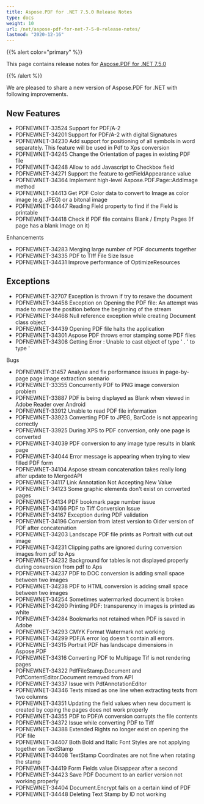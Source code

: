 ```yaml
---
title: Aspose.PDF for .NET 7.5.0 Release Notes
type: docs
weight: 10
url: /net/aspose-pdf-for-net-7-5-0-release-notes/
lastmod: "2020-12-16"
---
```


{{% alert color="primary" %}} 

This page contains release notes for [Aspose.PDF for .NET 7.5.0](http://www.aspose.com/downloads/pdf/net/new-releases/aspose.pdf-for-.net-7.5.0/)

{{% /alert %}} 

We are pleased to share a new version of Aspose.PDF for .NET with following improvements.
## **New Features**
- PDFNEWNET-33524 Support for PDF/A-2
- PDFNEWNET-34201 Support for PDF/A-2 with digital Signatures
- PDFNEWNET-34230 Add support for positioning of all symbols in word separately. This feature will be used in Pdf to Xps conversion
- PDFNEWNET-34245 Change the Orientation of pages in existing PDF file
- PDFNEWNET-34248 Allow to add Javascript to Checkbox field
- PDFNEWNET-34271 Support the feature to getFieldAppearance value
- PDFNEWNET-34364 Implement high-level Aspose.PDF.Page::AddImage method
- PDFNEWNET-34413 Get PDF Color data to convert to Image as color image (e.g. JPEG) or a bitonal image
- PDFNEWNET-34447 Reading Field property to find if the Field is printable
- PDFNEWNET-34418 Check if PDF file contains Blank / Empty Pages (If page has a blank Image on it)

Enhancements

- PDFNEWNET-34283 Merging large number of PDF documents together
- PDFNEWNET-34335 PDF to TIff File Size Issue
- PDFNEWNET-34431 Improve performance of OptimizeResources
## **Exceptions**
- PDFNEWNET-32707 Exception is thrown if try to resave the document
- PDFNEWNET-34458 Exception on Opening the PDF file: An attempt was made to move the position before the beginning of the stream
- PDFNEWNET-34468 Null reference exception while creating Document class object
- PDFNEWNET-34439 Opening PDF file halts the application
- PDFNEWNET-34301 Aspose PDF throws error stamping some PDF files
- PDFNEWNET-34308 Getting Error : Unable to cast object of type ' . ' to type '

Bugs

- PDFNEWNET-31457 Analyse and fix performance issues in page-by-page page image extraction scenario
- PDFNEWNET-33355 Concurrently PDF to PNG image conversion problem
- PDFNEWNET-33887 PDF is being displayed as Blank when viewed in Adobe Reader over Android
- PDFNEWNET-33912 Unable to read PDF file information
- PDFNEWNET-33923 Converting PDF to JPEG, BarCode is not appearing correctly
- PDFNEWNET-33925 During XPS to PDF conversion, only one page is converted
- PDFNEWNET-34039 PDF conversion to any image type results in blank page
- PDFNEWNET-34044 Error message is appearing when trying to view filled PDF form
- PDFNEWNET-34104 Aspose stream concatenation takes really long after update to MergedAPI
- PDFNEWNET-34117 Link Annotation Not Accepting New Value
- PDFNEWNET-34123 Some graphic elements don't exist on converted pages
- PDFNEWNET-34134 PDF bookmark page number issue
- PDFNEWNET-34166 PDF to Tiff Conversion Issue
- PDFNEWNET-34167 Exception during PDF validation
- PDFNEWNET-34196 Conversion from latest version to Older version of PDF after concatenation
- PDFNEWNET-34203 Landscape PDF file prints as Portrait with cut out image
- PDFNEWNET-34231 Clipping paths are ignored during conversion images from pdf to Aps
- PDFNEWNET-34232 Background for tables is not displayed properly during conversion from pdf to Aps
- PDFNEWNET-34237 PDF to DOC conversion is adding small space between two images
- PDFNEWNET-34238 PDF to HTML conversion is adding small space between two images
- PDFNEWNET-34254 Sometimes watermarked document is broken
- PDFNEWNET-34260 Printing PDF: transparency in images is printed as white
- PDFNEWNET-34284 Bookmarks not retained when PDF is saved in Adobe
- PDFNEWNET-34293 CMYK Format Watermark not working
- PDFNEWNET-34299 PDF/A error log doesn't contain all errors.
- PDFNEWNET-34315 Portrait PDF has landscape dimensions in Aspose.PDF
- PDFNEWNET-34316 Converting PDF to Multipage Tif is not rendering pages
- PDFNEWNET-34322 PdfFileStamp.Document and PdfContentEditor.Document removed from API
- PDFNEWNET-34337 Issue with PdfAnnotationEditor
- PDFNEWNET-34346 Texts mixed as one line when extracting texts from two columns
- PDFNEWNET-34351 Updating the field values when new document is created by coping the pages does not work properly
- PDFNEWNET-34355 PDF to PDF/A conversion corrupts the file contents
- PDFNEWNET-34372 Issue while converting PDF to Tiff
- PDFNEWNET-34388 Extended Rights no longer exist on opening the PDF file
- PDFNEWNET-34407 Both Bold and Italic Font Styles are not applying together on TextStamp
- PDFNEWNET-34408 TextStamp Coordinates are not fine when rotating the stamp
- PDFNEWNET-34419 Form Fields value Disappear after a second
- PDFNEWNET-34423 Save PDF Document to an earlier version not working properly
- PDFNEWNET-34404 Document.Encrypt fails on a certain kind of PDF
- PDFNEWNET-34448 Deleting Text Stamp by ID not working
